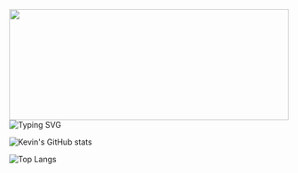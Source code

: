 <div id="header" align="center" style="width: 100%; height: 200px; overflow: hidden;">
  <img src="https://media.giphy.com/media/RLj6dWiZoK2izOGVzs/giphy.gif" style="width:100%; height:200px; object-fit:cover;"/>
</div>

<img src="https://readme-typing-svg.herokuapp.com?font=Fira+Code&duration=2000&color=00FFFF&center=true&multiline=true&repeat=false&width=100%&height=100&lines=Eat;Sleep;Code" alt="Typing SVG" />

![Kevin's GitHub stats](https://github-readme-stats.vercel.app/api?username=kevinbroome&show_icons=true&theme=tokyonight&border_radius=20&border_color=000&hide=stars,contribs)

![Top Langs](https://github-readme-stats.vercel.app/api/top-langs/?username=kevinbroome&layout=donut&theme=tokyonight&border_color=000)


